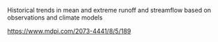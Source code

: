 
Historical trends in mean and extreme runoff and streamflow based on observations and climate models

https://www.mdpi.com/2073-4441/8/5/189
